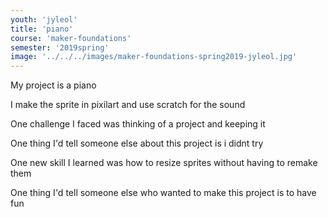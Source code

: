 ```yaml
---
youth: 'jyleol'
title: 'piano'
course: 'maker-foundations'
semester: '2019spring'
image: '../../../images/maker-foundations-spring2019-jyleol.jpg'
---
```


My project is a piano

I make the sprite in pixilart and use scratch for the sound 

One challenge I faced was thinking of a project and keeping it

One thing I'd tell someone else about this project is i didnt try

One new skill I learned was how to resize sprites without having to remake them

One thing I'd tell someone else who wanted to make this project is to have fun

